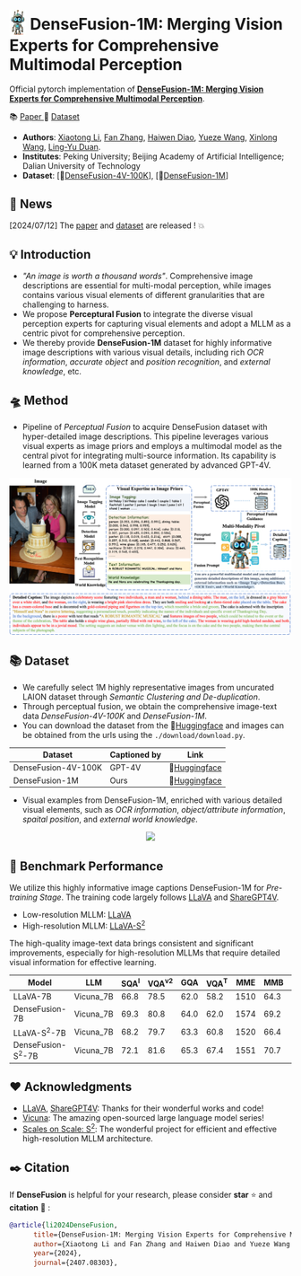 # <img src="figs/densefusion_icon.png" style="vertical-align: -10px;" :height="30px" width="30px">  DenseFusion-1M: Merging Vision Experts for Comprehensive Multimodal Perception

Official pytorch implementation of **[DenseFusion-1M: Merging Vision Experts for Comprehensive Multimodal Perception](http://arxiv.org/abs/2407.08303)**.
<p align="left">
   📚 <a href="https://arxiv.org/abs/2407.08303" target="_blank">Paper </a>🤗 <a href="https://huggingface.co/datasets/BAAI/DenseFusion-1M" target="_blank">Dataset</a> 
</p>


- **Authors**: [Xiaotong Li](https://scholar.google.com/citations?user=cpCE_T4AAAAJ&hl=zh-CN), [Fan Zhang](https://scholar.google.com/citations?user=VsJ39HMAAAAJ), [Haiwen Diao](https://scholar.google.com/citations?user=46eCjHQAAAAJ&hl=zh-CN), [Yueze Wang](https://openreview.net/profile?id=~Yueze_Wang1), [Xinlong Wang](https://scholar.google.com/citations?user=DPz0DjYAAAAJ&hl=zh-CN), [Ling-Yu Duan](https://scholar.google.com/citations?user=hsXZOgIAAAAJ&hl=zh-CN).
- **Institutes**:  Peking University; Beijing Academy of Artificial Intelligence; Dalian University of Technology
- **Dataset**: [🤗[DenseFusion-4V-100K](https://huggingface.co/datasets/BAAI/DenseFusion-1M/blob/main/DenseFusion-4V-100k.jsonl)], [🤗[DenseFusion-1M](https://huggingface.co/datasets/BAAI/DenseFusion-1M/blob/main/DenseFusion-1M.jsonl)]

## 📜 News
[2024/07/12] The [paper](http://arxiv.org/abs/2407.08303) and [dataset](https://huggingface.co/datasets/BAAI/DenseFusion-1M) are released ! 💥   

## 💡 Introduction
- *"An image is worth a thousand words"*. Comprehensive image descriptions are essential for multi-modal perception, while images contains various visual elements of different granularities that are challenging to harness.
- We propose **Perceptural Fusion** to integrate the diverse visual perception experts for capturing visual elements and adopt a MLLM as a centric pivot for comprehensive perception.
- We thereby provide **DenseFusion-1M** dataset for highly informative image descriptions with various visual details, including rich *OCR information*, *accurate object* and *position recognition*, and *external knowledge*, etc.

## 🛸 Method
- Pipeline of *Perceptual Fusion* to acquire DenseFusion dataset with hyper-detailed image descriptions. This pipeline leverages various visual experts as image priors and employs a multimodal model as the central pivot for integrating multi-source information. Its capability is learned from a 100K meta dataset generated by advanced GPT-4V.
<p align="center">
      <img src="figs/fusion_process_method.png">
</p>


## 📚 Dataset
- We carefully select 1M highly representative images from uncurated LAION dataset through *Semantic Clustering and De-duplication*.
- Through perceptual fusion, we obtain the comprehensive image-text data *DenseFusion-4V-100K* and *DenseFusion-1M*.
- You can download the dataset from the 🤗[Huggingface](https://huggingface.co/datasets/BAAI/DenseFusion-1M) and images can be obtained from the urls using the `./download/download.py`.

|Dataset| Captioned by |Link|
|---|---|---|
|DenseFusion-4V-100K|GPT-4V|🤗[Huggingface](https://huggingface.co/datasets/BAAI/DenseFusion-1M)
|DenseFusion-1M|Ours|🤗[Huggingface](https://huggingface.co/datasets/BAAI/DenseFusion-1M)

- Visual examples from DenseFusion-1M, enriched with various detailed visual elements, such as *OCR information*, *object/attribute information*, *spaital position*, and *external world knowledge*.

<p align="center">
      <img src="figs/example.png">
</p>



## 🤖 Benchmark Performance
We utilize this highly informative image captions DenseFusion-1M for *Pre-training Stage*. The training code largely follows [LLaVA](https://github.com/haotian-liu/LLaVA) and [ShareGPT4V](https://github.com/ShareGPT4Omni/ShareGPT4V).
- Low-resolution MLLM: [LLaVA](https://github.com/haotian-liu/LLaVA)
- High-resolution MLLM: [LLaVA-S<sup>2</sup>](https://github.com/bfshi/scaling_on_scales)

The high-quality image-text data brings consistent and significant improvements, especially for high-resolution MLLMs that require detailed visual information for effective learning.

| Model | LLM | SQA<sup>I | VQA<sup>v2 | GQA | VQA<sup>T| MME | MMB | SEED<sup>I | POPE | MMVet|
|---|---|---|---|---|---|---|---|---|---|---|
| LLaVA-7B | Vicuna_7B | 66.8 | 78.5 | 62.0 | 58.2 | 1510| 64.3 | 66.2 | 85.9 | 30.5 |
| DenseFusion-7B | Vicuna_7B | 69.3 | 80.8 | 64.0 | 62.0 | 1574 | 69.2 | 70.1 | 86.5 | 37.8 | 
| LLaVA-S<sup>2</sup>-7B | Vicuna_7B | 68.2 | 79.7 | 63.3 | 60.8 | 1520 | 66.4 | 67.2 | 86.7 | 34.6 |
| DenseFusion-S<sup>2</sup>-7B | Vicuna_7B | 72.1 | 81.6 | 65.3 | 67.4 | 1551 | 70.7 | 71.1 | 87.2 | 37.5| 



## ❤️ Acknowledgments 
- [LLaVA](https://github.com/haotian-liu/LLaVA), [ShareGPT4V](https://github.com/ShareGPT4Omni/ShareGPT4V): Thanks for their wonderful works and code!
- [Vicuna](https://github.com/lm-sys/FastChat): The amazing open-sourced large language model series!
- [Scales on Scale: S<sup>2</sup>](https://github.com/bfshi/scaling_on_scales): The wonderful project for efficient and effective high-resolution MLLM architecture.
## ✒️ Citation 
If **DenseFusion** is helpful for your research, please consider **star** ⭐ and **citation** 📝 :

```bibtex
@article{li2024DenseFusion,
      title={DenseFusion-1M: Merging Vision Experts for Comprehensive Multimodal Perception}, 
      author={Xiaotong Li and Fan Zhang and Haiwen Diao and Yueze Wang and Xinlong Wang and Ling-Yu Duan},
      year={2024},
      journal={2407.08303},
```